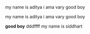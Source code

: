 my name is aditya i ama vary good boy

my name is aditya i ama vary good boy

**good boy**
dddffff   my name is siddhart